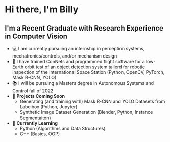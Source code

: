 # Hi there, I'm Billy


## I'm a Recent Graduate with Research Experience in Computer Vision

* 💻 I am currently pursuing an internship in perception systems, mechatronics/controls, and/or mechanism design
* 📡 I have trained ConNets and programmed flight software for a low-Earth orbit test of an object detection system tailerd for robotic inspection of the International Space Station (Python, OpenCV, PyTorch, Mask R-CNN, YOLO)
* 📚 I will be pursuing a Masters degree in Autonomous Systems and Control fall of 2022
* 🔧 **Projects Coming Soon** 
  * Generating (and training with) Mask R-CNN and YOLO Datasets from Labelbox (Python, Jupyter)
  * Synthetic Image Dataset Generation (Blender, Python, Instance Segmentaiton)
* 🐍 **Currently Learning**
  * Python (Algorithms and Data Structures)
  * C++ (Basics, OOP)
